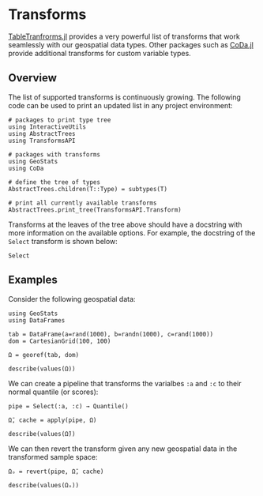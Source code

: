 # Transforms

[TableTranfrorms.jl](https://github.com/JuliaML/TableTransforms.jl)
provides a very powerful list of transforms that work seamlessly
with our geospatial data types. Other packages such as
[CoDa.jl](https://github.com/JuliaEarth/CoDa.jl) provide additional
transforms for custom variable types.

## Overview

The list of supported transforms is continuously growing. The following
code can be used to print an updated list in any project environment:

```@example transforms
# packages to print type tree
using InteractiveUtils
using AbstractTrees
using TransformsAPI

# packages with transforms
using GeoStats
using CoDa

# define the tree of types
AbstractTrees.children(T::Type) = subtypes(T)

# print all currently available transforms
AbstractTrees.print_tree(TransformsAPI.Transform)
```

Transforms at the leaves of the tree above should have a docstring with
more information on the available options. For example, the docstring
of the `Select` transform is shown below:

```@docs
Select
```

## Examples

Consider the following geospatial data:

```@example transforms
using GeoStats
using DataFrames

tab = DataFrame(a=rand(1000), b=randn(1000), c=rand(1000))
dom = CartesianGrid(100, 100)

Ω = georef(tab, dom)

describe(values(Ω))
```

We can create a pipeline that transforms the varialbes `:a` and `:c` to
their normal quantile (or scores):

```@example transforms
pipe = Select(:a, :c) → Quantile()

Ω̄, cache = apply(pipe, Ω)

describe(values(Ω̄))
```

We can then revert the transform given any new geospatial data in the
transformed sample space:

```@example transforms
Ωₒ = revert(pipe, Ω̄, cache)

describe(values(Ωₒ))
```